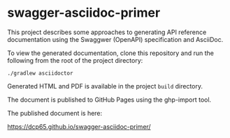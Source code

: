# swagger-asciidoc-primer

This project describes some approaches to generating API reference documentation using the Swaggwer (OpenAPI) 
specification and AsciiDoc.

To view the generated documentation, clone this repository and run the following from the root of the project directory:

```
./gradlew asciidoctor
```

Generated HTML and PDF is available in the project `build` directory.

The document is published to GitHub Pages using the ghp-import tool.

The published document is here:

https://dcp65.github.io/swagger-asciidoc-primer/
